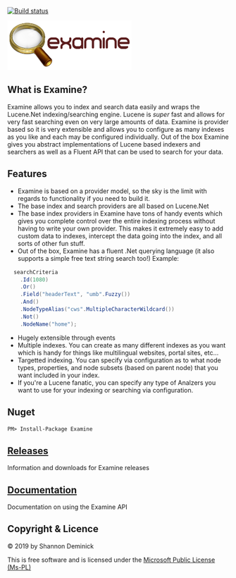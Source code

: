 [![Build status](https://ci.appveyor.com/api/projects/status/j4o4finsu8xs45r1?svg=true)](https://ci.appveyor.com/project/Shandem/examine)

![Examine](/assets/ExamineLogo.png?raw=true)

## What is Examine?

Examine allows you to index and search data easily and wraps the Lucene.Net indexing/searching engine. Lucene is _super_ fast and allows for very fast searching even on very large amounts of data. Examine is provider based so it is very extensible and allows you to configure as many indexes as you like and each may be configured individually. Out of the box Examine gives you abstract implementations of Lucene based indexers and searchers as well as a Fluent API that can be used to search for your data.

## Features
* Examine is based on a provider model, so the sky is the limit with regards to functionality if you need to build it.
* The base index and search providers are all based on Lucene.Net
* The base index providers in Examine have tons of handy events which gives you complete control over the entire indexing process without having to write your own provider. This makes it extremely easy to add custom data to indexes, intercept the data going into the index, and all sorts of other fun stuff.
* Out of the box, Examine has a fluent .Net querying language (it also supports a simple free text string search too!) Example:

```cs
  searchCriteria
    .Id(1080)
    .Or()
    .Field("headerText", "umb".Fuzzy())
    .And()
    .NodeTypeAlias("cws".MultipleCharacterWildcard())
    .Not()
    .NodeName("home");
```

* Hugely extensible through events
* Multiple indexes. You can create as many different indexes as you want which is handy for things like multilingual websites, portal sites, etc...
* Targetted indexing. You can specify via configuration as to what node types, properties, and node subsets (based on parent node) that you want included in your index.
* If you're a Lucene fanatic, you can specify any type of Analzers you want to use for your indexing or searching via configuration.

## Nuget

	PM> Install-Package Examine

## [Releases](https://github.com/Shandem/Examine/releases)

Information and downloads for Examine releases

## [Documentation](https://github.com/Shandem/Examine/wiki)

Documentation on using the Examine API

## Copyright & Licence

&copy; 2019 by Shannon Deminick

This is free software and is licensed under the [Microsoft Public License (Ms-PL)](http://opensource.org/licenses/MS-PL)
